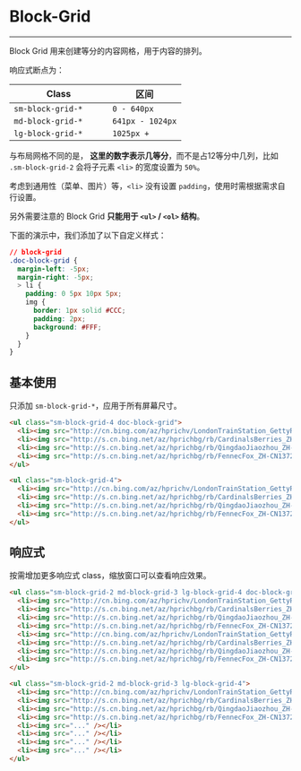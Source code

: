 [//]: DONE

# Block-Grid
---

Block Grid 用来创建等分的内容网格，用于内容的排列。

响应式断点为：

<table class="am-table am-table-bd am-table-striped">
  <thead>
  <tr>
    <th style="width: 160px">Class</th>
    <th>区间</th>
  </tr>
  </thead>
  <tbody>
  <tr>
    <td><code>sm-block-grid-*</code></td>
    <td><code>0 - 640px</code></td>
  </tr>
  <tr>
    <td><code>md-block-grid-*</code></td>
    <td><code>641px - 1024px</code></td>
  </tr>
  <tr>
    <td><code>lg-block-grid-*</code></td>
    <td><code>1025px + </code></td>
  </tr>
  </tbody>
</table>

与布局网格不同的是， __这里的数字表示几等分__，而不是占12等分中几列，比如 `.sm-block-grid-2` 会将子元素 `<li>` 的宽度设置为 `50%`。

考虑到通用性（菜单、图片）等，`<li>` 没有设置 `padding`，使用时需根据需求自行设置。

另外需要注意的 Block Grid __只能用于 `<ul>` / `<ol>` 结构__。

下面的演示中，我们添加了以下自定义样式：

```css
// block-grid
.doc-block-grid {
  margin-left: -5px;
  margin-right: -5px;
  > li {
    padding: 0 5px 10px 5px;
    img {
      border: 1px solid #CCC;
      padding: 2px;
      background: #FFF;
    }
  }
}
```


## 基本使用

只添加 `sm-block-grid-*`，应用于所有屏幕尺寸。

`````html
<ul class="sm-block-grid-4 doc-block-grid">
  <li><img src="http://cn.bing.com/az/hprichv/LondonTrainStation_GettyRR_139321755_ZH-CN742316019.jpg" /></li>
  <li><img src="http://s.cn.bing.net/az/hprichbg/rb/CardinalsBerries_ZH-CN10679090179_1366x768.jpg" /></li>
  <li><img src="http://s.cn.bing.net/az/hprichbg/rb/QingdaoJiaozhou_ZH-CN10690497202_1366x768.jpg" /></li>
  <li><img src="http://s.cn.bing.net/az/hprichbg/rb/FennecFox_ZH-CN13720911949_1366x768.jpg" /></li>
</ul>
`````

```html
<ul class="sm-block-grid-4">
  <li><img src="http://cn.bing.com/az/hprichv/LondonTrainStation_GettyRR_139321755_ZH-CN742316019.jpg" /></li>
  <li><img src="http://s.cn.bing.net/az/hprichbg/rb/CardinalsBerries_ZH-CN10679090179_1366x768.jpg" /></li>
  <li><img src="http://s.cn.bing.net/az/hprichbg/rb/QingdaoJiaozhou_ZH-CN10690497202_1366x768.jpg" /></li>
  <li><img src="http://s.cn.bing.net/az/hprichbg/rb/FennecFox_ZH-CN13720911949_1366x768.jpg" /></li>
</ul>
```


## 响应式

按需增加更多响应式 class，缩放窗口可以查看响应效果。

`````html
<ul class="sm-block-grid-2 md-block-grid-3 lg-block-grid-4 doc-block-grid">
  <li><img src="http://cn.bing.com/az/hprichv/LondonTrainStation_GettyRR_139321755_ZH-CN742316019.jpg" /></li>
  <li><img src="http://s.cn.bing.net/az/hprichbg/rb/CardinalsBerries_ZH-CN10679090179_1366x768.jpg" /></li>
  <li><img src="http://s.cn.bing.net/az/hprichbg/rb/QingdaoJiaozhou_ZH-CN10690497202_1366x768.jpg" /></li>
  <li><img src="http://s.cn.bing.net/az/hprichbg/rb/FennecFox_ZH-CN13720911949_1366x768.jpg" /></li>
  <li><img src="http://cn.bing.com/az/hprichv/LondonTrainStation_GettyRR_139321755_ZH-CN742316019.jpg" /></li>
  <li><img src="http://s.cn.bing.net/az/hprichbg/rb/CardinalsBerries_ZH-CN10679090179_1366x768.jpg" /></li>
  <li><img src="http://s.cn.bing.net/az/hprichbg/rb/QingdaoJiaozhou_ZH-CN10690497202_1366x768.jpg" /></li>
  <li><img src="http://s.cn.bing.net/az/hprichbg/rb/FennecFox_ZH-CN13720911949_1366x768.jpg" /></li>
</ul>
`````

```html
<ul class="sm-block-grid-2 md-block-grid-3 lg-block-grid-4">
  <li><img src="http://cn.bing.com/az/hprichv/LondonTrainStation_GettyRR_139321755_ZH-CN742316019.jpg" /></li>
  <li><img src="http://s.cn.bing.net/az/hprichbg/rb/CardinalsBerries_ZH-CN10679090179_1366x768.jpg" /></li>
  <li><img src="http://s.cn.bing.net/az/hprichbg/rb/QingdaoJiaozhou_ZH-CN10690497202_1366x768.jpg" /></li>
  <li><img src="http://s.cn.bing.net/az/hprichbg/rb/FennecFox_ZH-CN13720911949_1366x768.jpg" /></li>
  <li><img src="..." /></li>
  <li><img src="..." /></li>
  <li><img src="..." /></li>
  <li><img src="..." /></li>
</ul>
```

